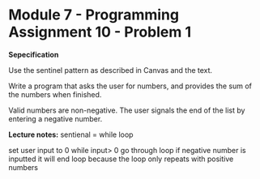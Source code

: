 # Module 7 - Programming Assignment 10 - Problem 1

**Sepecification**

Use the sentinel pattern as described in Canvas and the text.

Write a program that asks the user for numbers, and provides the sum of the numbers when finished.

Valid numbers are non-negative. The user signals the end of the list by entering a negative number.

**Lecture notes:**
sentienal = while loop

set user input to 0
while input> 0 go through loop
if negative number is inputted it will end loop because the loop only repeats with positive numbers
